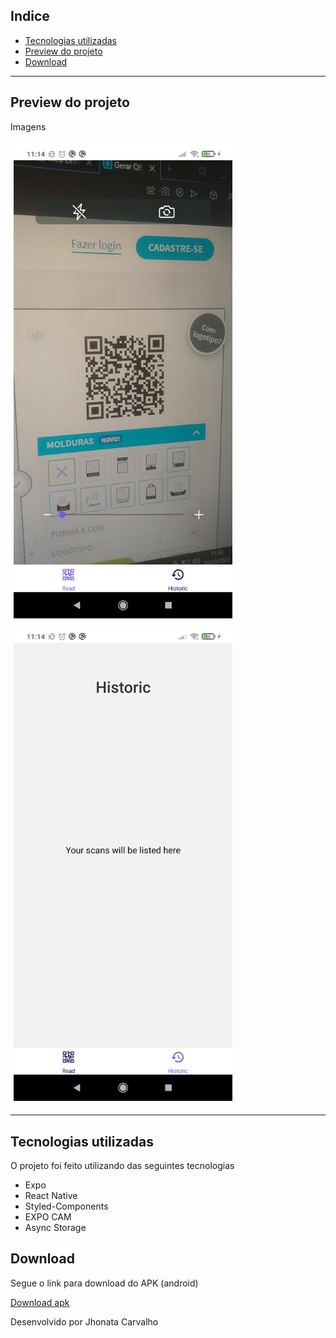 ## Indice

- [Tecnologias utilizadas](#-tecnologias-utilizadas)
- [Preview do projeto](#-preview-do-projeto)
- [Download](#-Download)

---

## Preview do projeto

Imagens

<div style="flex-direction: row">
  <img style="margin: 5px" alt="home" src="https://github.com/SaveTheForest/QRCodeScanner/blob/main/src/assets/Screenshot_2023-03-05-11-14-40-283_com.qrcodescanner.jpg?raw=true" 
  width="350">
    <img style="margin: 5px" alt="home" src="https://github.com/SaveTheForest/QRCodeScanner/blob/main/src/assets/Screenshot_2023-03-05-11-14-48-531_com.qrcodescanner.jpg?raw=true" 
  width="350">

</div>

---

## Tecnologias utilizadas

O projeto foi feito utilizando das seguintes tecnologias

- Expo
- React Native
- Styled-Components
- EXPO CAM
- Async Storage

## Download

Segue o link para download do APK (android)

[Download apk](https://github.com/SaveTheForest/QRCodeScanner/raw/main/src/assets/apk/application-43473c7f-c308-4adb-a325-fb52929bbe4e.apk)

Desenvolvido por Jhonata Carvalho
